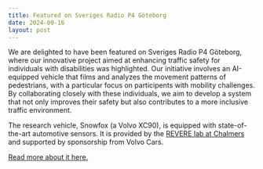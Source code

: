 ```yaml
---
title: Featured on Sveriges Radio P4 Göteborg  
date: 2024-09-16
layout: post
---
```


We are delighted to have been featured on Sveriges Radio P4 Göteborg, where our innovative project aimed at enhancing traffic safety for individuals with disabilities was highlighted. Our initiative involves an AI-equipped vehicle that films and analyzes the movement patterns of pedestrians, with a particular focus on participents with mobility challenges. By collaborating closely with these individuals, we aim to develop a system that not only improves their safety but also contributes to a more inclusive traffic environment. 

The research vehicle, Snowfox (a Volvo XC90), is equipped with state-of-the-art automotive sensors. It is provided by the [REVERE lab at Chalmers](https://www.chalmers.se/en/infrastructure/revere/) and supported by sponsorship from Volvo Cars.

[Read more about it here.](https://sverigesradio.se/artikel/nya-forskningen-blinda-ska-gora-trafiken-sakrare-genom-ai)
